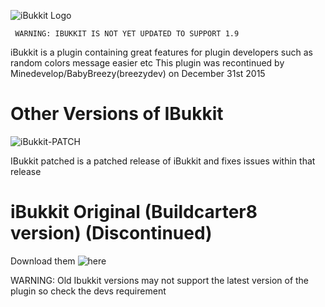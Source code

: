 
![iBukkit Logo](https://cloud.githubusercontent.com/assets/3821639/8885721/46e47098-3230-11e5-876e-021cb566b8e5.jpg)
    
     WARNING: IBUKKIT IS NOT YET UPDATED TO SUPPORT 1.9
    
iBukkit is a plugin containing great features for plugin developers such as random colors message easier etc
This plugin was recontinued by Minedevelop/BabyBreezy(breezydev) on December 31st 2015
# Other Versions of IBukkit #

![iBukkit-PATCH](https://cloud.githubusercontent.com/assets/3821639/8917037/a894bb0a-347d-11e5-83e5-6ef910c8576b.jpg)

IBukkit patched is a patched release of iBukkit and fixes issues within that release

# iBukkit Original (Buildcarter8 version) (Discontinued) 

Download them ![here](https://github.com/buildcarter8/iBukkit/releases)

WARNING: Old Ibukkit versions may not support the latest version of the plugin so check the devs requirement
